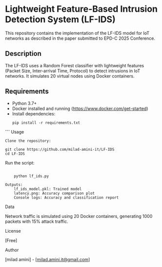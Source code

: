 # Lightweight Feature-Based Intrusion Detection System (LF-IDS)

This repository contains the implementation of the LF-IDS model for IoT networks as described in the paper submitted to EPD-C 2025 Conference.

## Description
The LF-IDS uses a Random Forest classifier with lightweight features (Packet Size, Inter-arrival Time, Protocol) to detect intrusions in IoT networks. It simulates 20 virtual nodes using Docker containers.

## Requirements
- Python 3.7+
- Docker installed and running (https://www.docker.com/get-started)
- Install dependencies:
  ```bash**
  pip install -r requirements.txt
**```**
  Usage

    Clone the repository:
```bash**
git clone https://github.com/milad-amini-it/LF-IDS
cd LF-IDS
```
Run the script:
```bash

    python lf_ids.py
```
    Outputs:
        lf_ids_model.pkl: Trained model
        latency.png: Accuracy comparison plot
        Console logs: Accuracy and classification report

Data

Network traffic is simulated using 20 Docker containers, generating 1000 packets with 15% attack traffic.


License

[Free]

Author

[milad amini] - [milad.amini.it@gmail.com]
